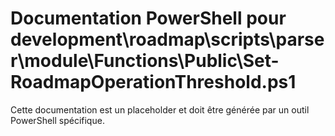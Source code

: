 # Documentation PowerShell pour development\roadmap\scripts\parser\module\Functions\Public\Set-RoadmapOperationThreshold.ps1

Cette documentation est un placeholder et doit être générée par un outil PowerShell spécifique.
